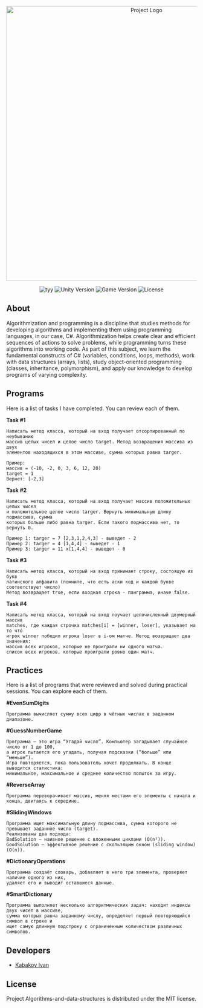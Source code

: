 <p align="center">
      <img src="https://i.ibb.co/j1KrpYw/Group-4-2.png" alt="Project Logo" width="726">
</p>

<p align="center">
      <img src="https://img.shields.io/badge/Language-C%23-orange" alt="tyy">
      <img src="https://img.shields.io/badge/Created-2025-blueviolet" alt="Unity Version">
      <img src="https://img.shields.io/badge/Version-1.0.0-blue" alt="Game Version">
      <img src="https://img.shields.io/badge/License-MIT-success" alt="License">
</p>

## About

Algorithmization and programming is a discipline that studies methods for developing algorithms and implementing them using programming languages, in our case, C#. Algorithmization helps create clear and efficient sequences of actions to solve problems, while programming turns these algorithms into working code. As part of this subject, we learn the fundamental constructs of C# (variables, conditions, loops, methods), work with data structures (arrays, lists), study object-oriented programming (classes, inheritance, polymorphism), and apply our knowledge to develop programs of varying complexity.

## Programs

Here is a list of tasks I have completed. You can review each of them.

**Task #1**
```
Написать метод класса, который на вход получает отсортированный по неубыванию
массив целых чисел и целое число target. Метод возвращения массива из двух
элементов находящихся в этом массиве, сумма которых равна targer.

Пример: 
массив = (-10, -2, 0, 3, 6, 12, 20)
target = 1
Вернет: [-2,3]
```

**Task #2**
```
Написать метод класса, который на вход получает массив положительных целых чисел
и положительное целое число targer. Вернуть минимальную длину подмассива, сумма
которых больше либо равна targer. Если такого подмассива нет, то вернуть 0.

Пример 1: targer = 7 [2,3,1,2,4,3] - выведет - 2
Пример 2: targer = 4 [1,4,4] - выведет - 1
Пример 3: targer = 11 х[1,4,4] - выведет - 0 
```

**Task #3**
```
Написать метод класса, который на вход принимает строку, состоящую из букв
латинского алфавита (помните, что есть аски код и каждой букве соответствует число)
Метод возвращает true, если входная строка - панграмма, иначе false.
```

**Task #4**
```
Написать метод класса, который на вход поучает целочисленный двумерный массив
matches, где каждая строчка matches[i] = [winner, loser], указывает на то что
игрок winner победил игрока loser в i-ом матче. Метод возвращает два значения:
массив всех игроков, которые не проиграли ни одного матча.
список всех игроков, которые проиграли ровно один матч.
```

## Practices

Here is a list of programs that were reviewed and solved during practical sessions. You can explore each of them.

**#EvenSumDigits**
```
Программа вычисляет сумму всех цифр в чётных числах в заданном диапазоне.
```

**#GuessNumberGame**
```
Программа – это игра “Угадай число”. Компьютер загадывает случайное число от 1 до 100,
а игрок пытается его угадать, получая подсказки (“больше” или “меньше”).
Игра повторяется, пока пользователь хочет продолжать. В конце выводится статистика:
минимальное, максимальное и среднее количество попыток за игру.
```

**#ReverseArray**
```
Программа переворачивает массив, меняя местами его элементы с начала и конца, двигаясь к середине.
```

**#SlidingWindows**
```
Программа ищет максимальную длину подмассива, сумма которого не превышает заданное число (target).
Реализованы два подхода:
BadSolution – наивное решение с вложенными циклами (O(n²)).
GoodSolution – эффективное решение с скользящим окном (sliding window) (O(n)).
```

**#DictionaryOperations**
```
Программа создаёт словарь, добавляет в него три элемента, проверяет наличие одного из них,
удаляет его и выводит оставшиеся данные.
```

**#SmartDictionary**
```
Программа выполняет несколько алгоритмических задач: находит индексы двух чисел в массиве,
сумма которых равна заданному числу, определяет первый повторяющийся символ в строке и
ищет самую длинную подстроку с ограниченным количеством различных символов.
```

## Developers

- [Kabakov Ivan](https://github.com/Kabakov-Ivan)

## License

Project Algorithms-and-data-structures is distributed under the MIT license.
